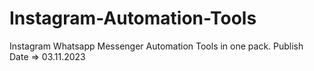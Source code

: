 # Instagram-Automation-Tools
Instagram Whatsapp Messenger Automation Tools in one pack. Publish Date => 03.11.2023
